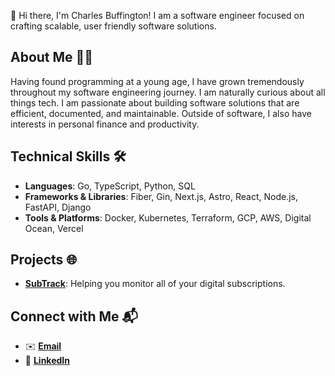 <!--
**C41M50N/C41M50N** is a ✨ _special_ ✨ repository because its `README.md` (this file) appears on your GitHub profile.

Here are some ideas to get you started:

- 🔭 I’m currently working on ...
- 🌱 I’m currently learning ...
- 👯 I’m looking to collaborate on ...
- 🤔 I’m looking for help with ...
- 💬 Ask me about ...
- 📫 How to reach me: ...
- 😄 Pronouns: ...
- ⚡ Fun fact: ...
-->

<!-- V1
## Hi there 👋

I'm Charles, a software engineer who likes to build fast! Currently, my most common tech stack consists of Golang, TypeScript, React, and Python. I have interests in software architecture, personal finance, and productivity.

Learn more about me at [my personal website (WIP)](https://www.cbuff.dev/?ref=github).


### My Favorite Languages

[![My Skills](https://skillicons.dev/icons?i=go,ts,py,kotlin)](https://skillicons.dev)


### My Favorite Technologies

[![My Skills](https://skillicons.dev/icons?i=astro,nextjs,fastapi,postgres,mongodb,docker,gcp,aws,vercel)](https://skillicons.dev)
-->

<!-- V2 -->
👋 Hi there, I'm Charles Buffington! I am a software engineer focused on crafting scalable, user friendly software solutions.

## About Me 🤙🏾
Having found programming at a young age, I have grown tremendously throughout my software engineering journey. I am naturally curious about all things tech. I am passionate about building software solutions that are efficient, documented, and maintainable. Outside of software, I also have interests in personal finance and productivity.

## Technical Skills 🛠️
- **Languages**: Go, TypeScript, Python, SQL
- **Frameworks & Libraries**: Fiber, Gin, Next.js, Astro, React, Node.js, FastAPI, Django
- **Tools & Platforms**: Docker, Kubernetes, Terraform, GCP, AWS, Digital Ocean, Vercel

## Projects 🌐
- [**SubTrack**](https://subtrack.cbuff.dev): Helping you monitor all of your digital subscriptions.

<!-- TODO
## Blog Posts ✍🏾
- []()
-->

## Connect with Me 📬
- ✉️ [**Email**](mailto:charles.fsb2@gmail.com)
- 🔗 [**LinkedIn**](https://www.linkedin.com/in/charles-buffington/)

